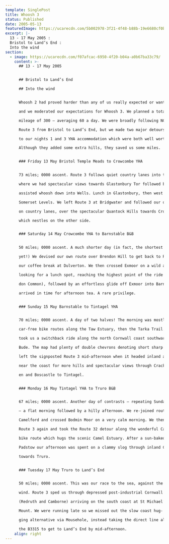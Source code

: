 ```yaml
---
template: SinglePost
title: Whoosh 3
status: Published
date: 2005-05-13
featuredImage: https://ucarecdn.com/5b002978-3f21-4f48-b88b-19e6680cf0bf/
excerpt: |-
  13 - 17 May 2005 :
  Bristol to Land’s End :
  Into the wind
section:
  - image: https://ucarecdn.com/f07afcac-6950-4f20-b04a-a0b67ba33c79/
    content: >-
      ## 13 - 17 May 2005


      ## Bristol to Land’s End

      ## Into the wind


      Whoosh 2 had proved harder than any of us really expected or wanted

      and we moderated our expectations for Whoosh 3. We planned a total

      mileage of 300 – averaging 60 a day. We were broadly following NCN

      Route 3 from Bristol to Land’s End, but we made two major detours to get

      to our nights 1 and 3 YHA accommodation which were both well worth it.

      Although they added some extra hills, they saved us some miles.


      ### Friday 13 May Bristol Temple Meads to Crowcombe YHA


      73 miles; 0000 ascent. Route 3 follows quiet country lanes into the Mendips

      where we had spectacular views towards Glastonbury Tor followed by a wind

      assisted whoosh down into Wells. Lunch in Glastonbury, then west across the

      Somerset Levels. We left Route 3 at Bridgwater and followed our own route,

      on country lanes, over the spectacular Quantock Hills towards Crowcombe

      which nestles on the other side.


      ### Saturday 14 May Crowcombe YHA to Barnstable B&B


      50 miles; 0000 ascent. A much shorter day (in fact, the shortest Whoosh day

      yet!) We devised our own route over Brendon Hill to get back to Route 3 and

      our coffee break at Dulverton. We then crossed Exmoor on a wild afternoon

      looking for a lunch spot, reaching the highest point of the ride (483m at Fyl-

      don Common), followed by an effortless glide off Exmoor into Barnstable. We

      arrived in time for afternoon tea. A rare privilege.


      ### Sunday 15 May Barnstable to Tintagel YHA


      70 miles; 0000 ascent. A day of two halves! The morning was mostly flat on

      car-free bike routes along the Taw Estuary, then the Tarka Trail. The afternoon

      took us a switchback ride along the north Cornwall coast southwards from

      Bude. The map had plenty of double chevrons denoting short sharp hills. We

      left the signposted Route 3 mid-afternoon when it headed inland and stayed

      near the coast for more hills and spectacular views through Crackington Hav-

      en and Boscastle to Tintagel.


      ### Monday 16 May Tintagel YHA to Truro B&B


      67 miles; 0000 ascent. Another day of contrasts – repeating Sunday’s pattern

      – a flat morning followed by a hilly afternoon. We re-joined route 3 near to

      Camelford and crossed Bodmin Moor on a very calm morning. We then left

      Route 3 again and took the Route 32 detour along the wonderful Camel Trail

      bike route which hugs the scenic Camel Estuary. After a sun-baked lunch in

      Padstow our afternoon was spent on a clammy slog through inland Cornwall

      towards Truro.


      ### Tuesday 17 May Truro to Land’s End


      50 miles; 0000 ascent. This was our race to the sea, against the

      wind. Route 3 sped us through depressed post-industrial Cornwall

      (Redruth and Camborne) arriving on the south coast at St Michael’s

      Mount. We were running late so we missed out the slow coast hug-

      ging alternative via Mousehole, instead taking the direct line along

      the B3315 to get to Land’s End by mid-afternoon.
    align: right
---
```

